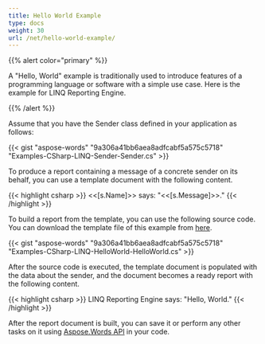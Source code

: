 ```yaml
---
title: Hello World Example
type: docs
weight: 30
url: /net/hello-world-example/
---
```


{{% alert color="primary" %}}

A "Hello, World" example is traditionally used to introduce features of a programming language or software with a simple use case. Here is the example for LINQ Reporting Engine.

{{% /alert %}}

Assume that you have the Sender class defined in your application as follows:

{{< gist "aspose-words" "9a306a41bb6aea8adfcabf5a575c5718" "Examples-CSharp-LINQ-Sender-Sender.cs" >}}

To produce a report containing a message of a concrete sender on its behalf, you can use a template document with the following content.

{{< highlight csharp >}}
<<[s.Name]>> says: "<<[s.Message]>>."
{{< /highlight >}}

To build a report from the template, you can use the following source code. You can download the template file of this example from [here](https://github.com/aspose-words/Aspose.Words-for-.NET/blob/master/Examples/Data/LINQ/HelloWorld.doc).

{{< gist "aspose-words" "9a306a41bb6aea8adfcabf5a575c5718" "Examples-CSharp-LINQ-HelloWorld-HelloWorld.cs" >}}

After the source code is executed, the template document is populated with the data about the sender, and the document becomes a ready report with the following content.

{{< highlight csharp >}}
LINQ Reporting Engine says: "Hello, World."
{{< /highlight >}}

After the report document is built, you can save it or perform any other tasks on it using [Aspose.Words API](https://apireference.aspose.com/net/words) in your code.
